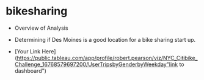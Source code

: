 # bikesharing

 - Overview of Analysis 
 - Determining if Des Moines is a good location for a bike sharing start up.
 
 - [Your Link Here](https://public.tableau.com/app/profile/robert.pearson/viz/NYC_Citibike_Challenge_16768579697200/UserTripsbyGenderbyWeekday"link to dashboard")
